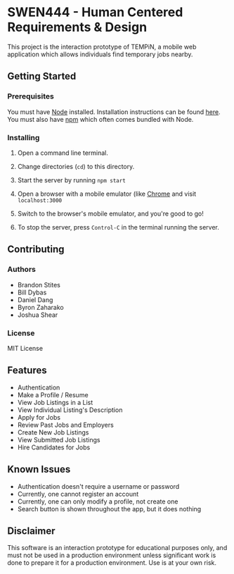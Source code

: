 # SWEN444 - Human Centered Requirements & Design

This project is the interaction prototype of TEMPiN, a mobile web application which allows individuals find temporary jobs nearby.

## Getting Started

### Prerequisites

You must have [Node](https://nodejs.org/en/) installed. Installation instructions can be found [here](https://nodejs.org/en/download/package-manager/). You must also have [npm](https://docs.npmjs.com/cli/npm) which often comes bundled with Node.

### Installing

1. Open a command line terminal.

2. Change directories (`cd`) to this directory.

3. Start the server by running `npm start`

4. Open a browser with a mobile emulator (like [Chrome](https://developers.google.com/web/tools/chrome-devtools/device-mode/) and visit `localhost:3000`

5. Switch to the browser's mobile emulator, and you're good to go!

6. To stop the server, press `Control-C` in the terminal running the server.

## Contributing

### Authors

- Brandon Stites
- Bill Dybas
- Daniel Dang
- Byron Zaharako
- Joshua Shear

### License

MIT License

## Features

- Authentication
- Make a Profile / Resume
- View Job Listings in a List
- View Individual Listing's Description
- Apply for Jobs
- Review Past Jobs and Employers
- Create New Job Listings
- View Submitted Job Listings
- Hire Candidates for Jobs

## Known Issues

- Authentication doesn't require a username or password
- Currently, one cannot register an account
- Currently, one can only modify a profile, not create one
- Search button is shown throughout the app, but it does nothing

## Disclaimer

This software is an interaction prototype for educational purposes only, and must not be used in a production environment unless significant work is done to prepare it for a production environment. Use is at your own risk.
